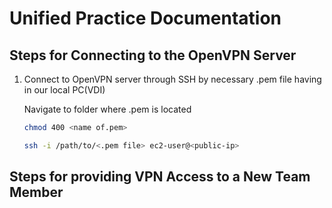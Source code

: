 # Unified Practice Documentation

## Steps for Connecting to the OpenVPN Server 
1. Connect to  OpenVPN server through SSH by necessary .pem file having in our local PC(VDI)
   
   Navigate to folder where .pem is located
   ```bash
   chmod 400 <name of.pem>
   ```
   ```bash
   ssh -i /path/to/<.pem file> ec2-user@<public-ip>
   ```
## Steps for providing VPN Access to a New Team Member


